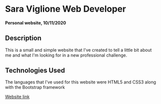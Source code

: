 # Sara Viglione Web Developer

#### Personal website, 10/11/2020

## Description

This is a small and simple website that I've created to tell a little bit about me and what I'm looking for in a new professional challenge.

## Technologies Used

The languages that I've used for this website were HTML5 and CSS3 along with the Bootstrap framework

[Website link](https://sarav92.github.io/personal-website/)
